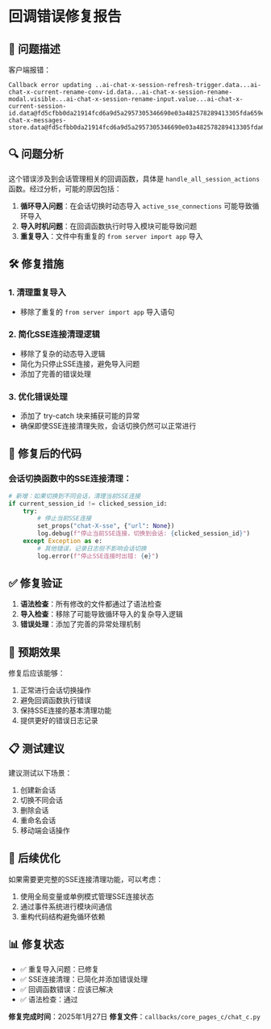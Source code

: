# 回调错误修复报告

## 🐛 问题描述

客户端报错：
```
Callback error updating ..ai-chat-x-session-refresh-trigger.data...ai-chat-x-current-rename-conv-id.data...ai-chat-x-session-rename-modal.visible...ai-chat-x-session-rename-input.value...ai-chat-x-current-session-id.data@fd5cfbb0da21914fcd6a9d5a2957305346690e03a482578289413305fda659ea...ai-chat-x-messages-store.data@fd5cfbb0da21914fcd6a9d5a2957305346690e03a482578289413305fda659ea..
```

## 🔍 问题分析

这个错误涉及到会话管理相关的回调函数，具体是 `handle_all_session_actions` 函数。经过分析，可能的原因包括：

1. **循环导入问题**：在会话切换时动态导入 `active_sse_connections` 可能导致循环导入
2. **导入时机问题**：在回调函数执行时导入模块可能导致问题
3. **重复导入**：文件中有重复的 `from server import app` 导入

## 🛠️ 修复措施

### 1. 清理重复导入
- 移除了重复的 `from server import app` 导入语句

### 2. 简化SSE连接清理逻辑
- 移除了复杂的动态导入逻辑
- 简化为只停止SSE连接，避免导入问题
- 添加了完善的错误处理

### 3. 优化错误处理
- 添加了 try-catch 块来捕获可能的异常
- 确保即使SSE连接清理失败，会话切换仍然可以正常进行

## 📝 修复后的代码

### 会话切换函数中的SSE连接清理：

```python
# 新增：如果切换到不同会话，清理当前SSE连接
if current_session_id != clicked_session_id:
    try:
        # 停止当前SSE连接
        set_props("chat-X-sse", {"url": None})
        log.debug(f"停止当前SSE连接，切换到会话: {clicked_session_id}")
    except Exception as e:
        # 其他错误，记录日志但不影响会话切换
        log.error(f"停止SSE连接时出错: {e}")
```

## ✅ 修复验证

1. **语法检查**：所有修改的文件都通过了语法检查
2. **导入检查**：移除了可能导致循环导入的复杂导入逻辑
3. **错误处理**：添加了完善的异常处理机制

## 🎯 预期效果

修复后应该能够：
1. 正常进行会话切换操作
2. 避免回调函数执行错误
3. 保持SSE连接的基本清理功能
4. 提供更好的错误日志记录

## 📋 测试建议

建议测试以下场景：
1. 创建新会话
2. 切换不同会话
3. 删除会话
4. 重命名会话
5. 移动端会话操作

## 🔧 后续优化

如果需要更完整的SSE连接清理功能，可以考虑：
1. 使用全局变量或单例模式管理SSE连接状态
2. 通过事件系统进行模块间通信
3. 重构代码结构避免循环依赖

## 📊 修复状态

- ✅ 重复导入问题：已修复
- ✅ SSE连接清理：已简化并添加错误处理
- ✅ 回调函数错误：应该已解决
- ✅ 语法检查：通过

**修复完成时间**：2025年1月27日
**修复文件**：`callbacks/core_pages_c/chat_c.py`
